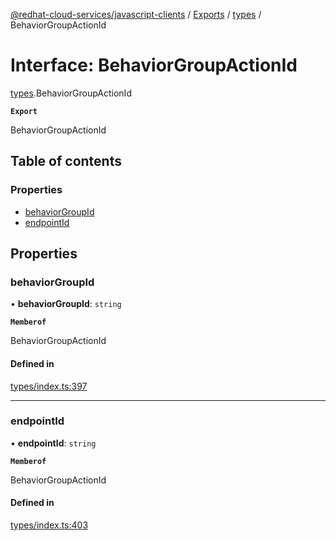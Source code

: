 [@redhat-cloud-services/javascript-clients](../README.md) / [Exports](../modules.md) / [types](../modules/types.md) / BehaviorGroupActionId

# Interface: BehaviorGroupActionId

[types](../modules/types.md).BehaviorGroupActionId

**`Export`**

BehaviorGroupActionId

## Table of contents

### Properties

- [behaviorGroupId](types.BehaviorGroupActionId.md#behaviorgroupid)
- [endpointId](types.BehaviorGroupActionId.md#endpointid)

## Properties

### behaviorGroupId

• **behaviorGroupId**: `string`

**`Memberof`**

BehaviorGroupActionId

#### Defined in

[types/index.ts:397](https://github.com/RedHatInsights/javascript-clients/blob/main/packages/integrations/types/index.ts#L397)

___

### endpointId

• **endpointId**: `string`

**`Memberof`**

BehaviorGroupActionId

#### Defined in

[types/index.ts:403](https://github.com/RedHatInsights/javascript-clients/blob/main/packages/integrations/types/index.ts#L403)
